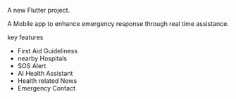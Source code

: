 A new Flutter project.

A Mobile app to enhance emergency response through real time assistance.

key features
- First Aid Guideliness
- nearby Hospitals
- SOS Alert
- AI Health Assistant
- Health related News
- Emergency Contact

